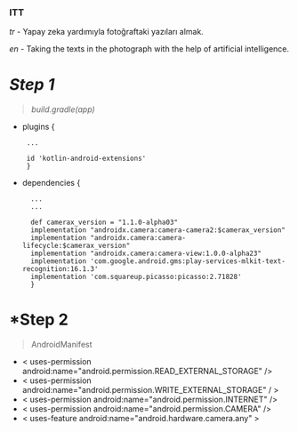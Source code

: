 ### ITT 

*tr* - Yapay zeka yardımıyla fotoğraftaki yazıları almak.

*en* - Taking the texts in the photograph with the help of artificial intelligence.

#  *Step 1*
 > *build.gradle(app)*

 - plugins {
    
        ...
        
        id 'kotlin-android-extensions' 
        }
- dependencies {

        ...
        ...
        
        def camerax_version = "1.1.0-alpha03"
        implementation "androidx.camera:camera-camera2:$camerax_version"
        implementation "androidx.camera:camera-lifecycle:$camerax_version"
        implementation "androidx.camera:camera-view:1.0.0-alpha23"
        implementation 'com.google.android.gms:play-services-mlkit-text-recognition:16.1.3'
        implementation 'com.squareup.picasso:picasso:2.71828'
        }
        
        
#  *Step 2
 > AndroidManifest

 -  < uses-permission android:name="android.permission.READ_EXTERNAL_STORAGE" />
 - < uses-permission android:name="android.permission.WRITE_EXTERNAL_STORAGE" / >
 - < uses-permission android:name="android.permission.INTERNET" /> 
 - < uses-permission android:name="android.permission.CAMERA" />
 -  < uses-feature android:name="android.hardware.camera.any" >

